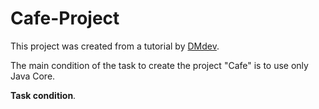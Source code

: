 # Cafe-Project

This project was created from a tutorial by <a href="https://youtu.be/FupraCHrD-w1" > DMdev</a>. <br>

The main condition of the task to create the project "Cafe" is to use only Java Core.<br>

**Task condition**.<br>
